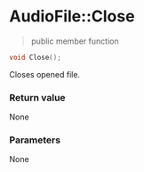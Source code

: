 # AudioFile::Close

> public member function
```c++
void Close();
```
Closes opened file.

### Return value
None

### Parameters
None